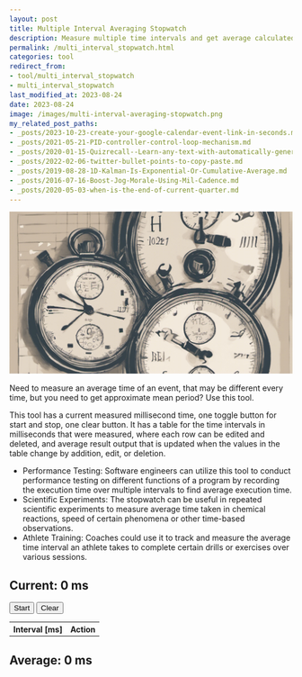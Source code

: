 ```yaml
---
layout: post
title: Multiple Interval Averaging Stopwatch
description: Measure multiple time intervals and get average calculated and copy data from a table.
permalink: /multi_interval_stopwatch.html
categories: tool
redirect_from:
- tool/multi_interval_stopwatch
- multi_interval_stopwatch
last_modified_at: 2023-08-24
date: 2023-08-24
image: /images/multi-interval-averaging-stopwatch.png
my_related_post_paths:
- _posts/2023-10-23-create-your-google-calendar-event-link-in-seconds.md
- _posts/2021-05-21-PID-controller-control-loop-mechanism.md
- _posts/2020-01-15-Quizrecall--Learn-any-text-with-automatically-generated-quiz.md
- _posts/2022-02-06-twitter-bullet-points-to-copy-paste.md
- _posts/2019-08-28-1D-Kalman-Is-Exponential-Or-Cumulative-Average.md
- _posts/2016-07-16-Boost-Jog-Morale-Using-Mil-Cadence.md
- _posts/2020-05-03-when-is-the-end-of-current-quarter.md
---
```



![Multiple Interval Averaging Stopwatch](/images/multi-interval-averaging-stopwatch.png)

<!--
# Averaging Stopwatch

Measure multiple time intervals and get average calculated and copy data from a table.

Write HTML with inlined JS script for stop watch file.
It has a current measured millisecond time, one toggle button for start and stop, one clear button.
It has a table for the time intervals in milliseconds that were measured, where each row can be edited and deleted, and average result output that is updated when the values in the table change by addition, edit, or deletion.
-->


<p>
Need to measure an average time of an event, that may be different every time, but you need to get approximate mean period? Use this tool.
</p>
<p>
This tool has a current measured millisecond time, one toggle button for start and stop, one clear button.
It has a table for the time intervals in milliseconds that were measured, where each row can be edited and deleted, and average result output that is updated when the values in the table change by addition, edit, or deletion.
</p>

<p>
<ul>
  <li>
Performance Testing: Software engineers can utilize this tool to conduct performance testing on different functions of a program by recording the execution time over multiple intervals to find average execution time.
</li>
<li>
Scientific Experiments: The stopwatch can be useful in repeated scientific experiments to measure average time taken in chemical reactions, speed of certain phenomena or other time-based observations.
</li>
<li>
Athlete Training: Coaches could use it to track and measure the average time interval an athlete takes to complete certain drills or exercises over various sessions.
</li>
</ul>
</p>


<h2>
  Current:
  <span id="time">0</span>
  ms
</h2>
<button id="start" onclick="toggleStopwatch()">Start</button>
<button id="clear" onclick="clearStopwatch()">Clear</button>

<table id="timeList">
  <tr>
    <th>Interval [ms]</th>
    <th>Action</th>
  </tr>
</table>

<h2>Average:
  <span id="average">0</span>
  ms
</h2>

<script type="text/javascript">
	let running = false;
	let startTime;
	let timeList = [];
	updateStopwatch();

	function toggleStopwatch() {
		running = !running;

		if (running) {
			document.getElementById('start').innerText = 'Stop';
			startTime = Date.now();
		} else {
			document.getElementById('start').innerText = 'Start';
			let interval = Date.now() - startTime;
			timeList.push(interval);
			addInterval(interval);
			calculateAverage();
		}
	}

	function clearStopwatch() {
		document.getElementById('time').innerText = '0';
		document.getElementById('timeList').innerHTML = '<tr><th>Interval</th><th>Action</th></tr>';
		timeList = [];
		calculateAverage();
	}

	function updateStopwatch() {
		if (running) {
			document.getElementById('time').innerText = Date.now() - startTime;
		}

		setTimeout(updateStopwatch, 10);
	}

	function addInterval(time) {
		let table = document.getElementById('timeList');
		let row = table.insertRow(-1);
		let cell1 = row.insertCell(0);
		let cell2 = row.insertCell(1);
		cell1.innerHTML = '<input type="number" value="' + time + '" onchange="updateInterval(this, ' + (table.rows.length - 2) + ')">';
		cell2.innerHTML = '<button onclick="deleteInterval(' + (table.rows.length - 2) + ')">Delete</button>';
	}

	function deleteInterval(index) {
		document.getElementById('timeList').deleteRow(index + 1);
		timeList.splice(index, 1);
		calculateAverage();
	}

	function updateInterval(input, index) {
		timeList[index] = parseInt(input.value);
		calculateAverage();
	}

	function calculateAverage() {
		let sum = timeList.reduce((a, b) => a + b, 0);
		document.getElementById('average').innerText = timeList.length ? sum / timeList.length : '0';
	}
</script>